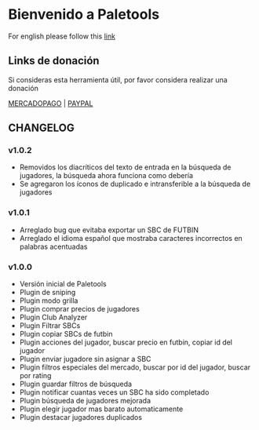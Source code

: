 # Bienvenido a Paletools
For english please follow this [link](https://github.org/eallegretta/paletools/src/paletools/README.md)

## Links de donación
Si consideras esta herramienta útil, por favor considera realizar una donación

[MERCADOPAGO](https://ceneka.net/mp/d/paletaeaa) | [PAYPAL](https://streamlabs.com/paleta_ar/tip)

## CHANGELOG

### v1.0.2
- Removidos los diacríticos del texto de entrada en la búsqueda de jugadores, la búsqueda ahora funciona como debería
- Se agregaron los íconos de duplicado e intransferible a la búsqueda de jugadores

### v1.0.1
- Arreglado bug que evitaba exportar un SBC de FUTBIN
- Arreglado el idioma español que mostraba caracteres incorrectos en palabras acentuadas

### v1.0.0
- Versión inicial de Paletools
- Plugin de sniping
- Plugin modo grilla
- Plugin comprar precios de jugadores
- Plugin Club Analyzer
- Plugin Filtrar SBCs
- Plugin copiar SBCs de futbin
- Plugin acciones del jugador, buscar precio en futbin, copiar id del jugador
- Plugin enviar jugadore sin asignar a SBC
- Plugin filtros especiales del mercado, buscar por id del jugador, buscar por rating
- Plugin guardar filtros de búsqueda
- Plugin notificar cuantas veces un SBC ha sido completado
- Plugin búsqueda de jugadores mejorada
- Plugin elegir jugador mas barato automaticamente
- Plugin destacar jugadores duplicados